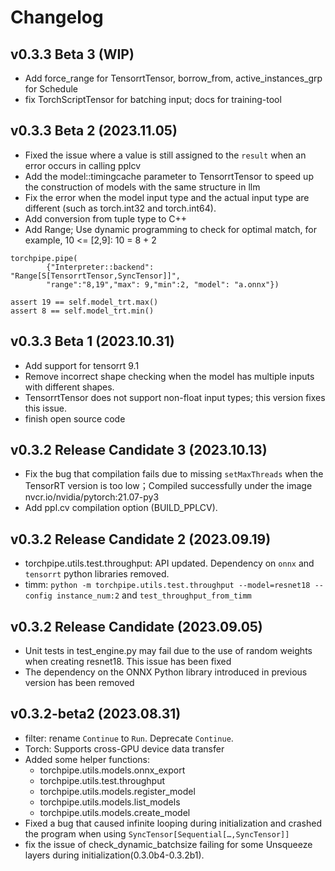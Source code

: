 # Changelog

## v0.3.3 Beta 3 (WIP)

- Add force_range for TensorrtTensor, borrow_from, active_instances_grp for Schedule
- fix TorchScriptTensor for batching input; docs for training-tool



## v0.3.3 Beta 2 (2023.11.05)

- Fixed the issue where a value is still assigned to the `result` when an error occurs in calling pplcv
- Add the model::timingcache parameter to TensorrtTensor to speed up the construction of models with the same structure in llm
- Fix the error when the model input type and the actual input type are different (such as torch.int32 and torch.int64).
- Add conversion from tuple type to C++
- Add Range; Use dynamic programming to check for optimal match, for example, 10 <= [2,9]: 10 = 8 + 2

```
torchpipe.pipe(
        {"Interpreter::backend": "Range[S[TensorrtTensor,SyncTensor]]",
        "range":"8,19","max": 9,"min":2, "model": "a.onnx"})

assert 19 == self.model_trt.max()
assert 8 == self.model_trt.min()
```

## v0.3.3 Beta 1 (2023.10.31)
- Add support for tensorrt 9.1
- Remove incorrect shape checking when the model has multiple inputs with different shapes.
- TensorrtTensor does not support non-float input types; this version fixes this issue.
- finish open source code

## v0.3.2 Release Candidate 3 (2023.10.13)
 
- Fix the bug that compilation fails due to missing `setMaxThreads` when the TensorRT version is too low；Compiled successfully under the image nvcr.io/nvidia/pytorch:21.07-py3
-  Add ppl.cv compilation option (BUILD_PPLCV).

## v0.3.2 Release Candidate 2 (2023.09.19)
- torchpipe.utils.test.throughput: API updated. Dependency on `onnx` and `tensorrt` python libraries removed.
- timm: `python -m torchpipe.utils.test.throughput --model=resnet18 --config instance_num:2` and `test_throughput_from_timm`

## v0.3.2 Release Candidate (2023.09.05)

 
- Unit tests in test_engine.py may fail due to the use of random weights when creating resnet18. This issue has been fixed
- The dependency on the ONNX Python library introduced in previous version has been removed

## v0.3.2-beta2 (2023.08.31)

- filter: rename `Continue` to `Run`. Deprecate `Continue`.
- Torch: Supports cross-GPU device data transfer
- Added some helper functions:
    - torchpipe.utils.models.onnx_export
    - torchpipe.utils.test.throughput
    - torchpipe.utils.models.register_model
    - torchpipe.utils.models.list_models
    - torchpipe.utils.models.create_model
- Fixed a bug that caused infinite looping during initialization and crashed the program when using `SyncTensor[Sequential[…,SyncTensor]]`
- fix the issue of check_dynamic_batchsize failing for some Unsqueeze layers during initialization(0.3.0b4-0.3.2b1).



